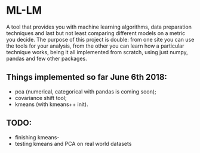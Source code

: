 # ML-LM
A tool that provides you with machine learning algorithms, data preparation techniques and 
last but not least comparing different models on a metric you decide.
The purpose of this project is double: from one site you can use the tools for your analysis, from the 
other you can learn how a particular technique works, being it all implemented from scratch, using just 
numpy, pandas and few other packages.

## Things implemented so far June 6th 2018:
- pca (numerical, categorical with pandas is coming soon);
- covariance shift tool;
- kmeans (with kmeans++ init).

## TODO:
- finishing kmeans-
- testing kmeans and PCA on real world datasets
